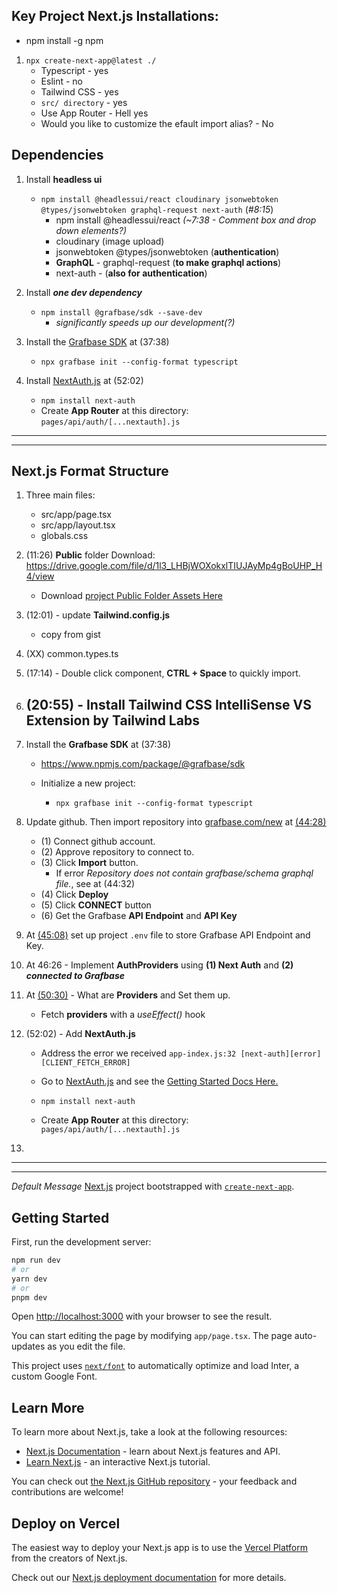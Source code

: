 

## Key Project Next.js Installations: 

- npm install -g npm

1. `npx create-next-app@latest ./`
    - Typescript - yes
    - Eslint - no
    - Tailwind CSS - yes
    - `src/ directory` - yes
    - Use App Router - Hell yes
    - Would you like to customize the efault import alias? - No


## Dependencies

1. Install **headless ui**
    - `npm install @headlessui/react cloudinary jsonwebtoken @types/jsonwebtoken graphql-request next-auth` (_#8:15_)
        - npm install @headlessui/react  _(~7:38 - Comment box and drop down elements?)_
        - cloudinary (image upload)
        - jsonwebtoken @types/jsonwebtoken (**authentication**)
        - **GraphQL** - graphql-request (**to make graphql actions**)
        - next-auth - (**also for authentication**)
    
2. Install **_one dev dependency_**
    - `npm install @grafbase/sdk --save-dev`
        - _significantly speeds up our development(?)_


3. Install the [Grafbase SDK](https://www.npmjs.com/package/@grafbase/sdk) at (37:38)
    - `npx grafbase init --config-format typescript`

4. Install [NextAuth.js](https://next-auth.js.org/getting-started/example) at (52:02)
    - `npm install next-auth`
    - Create **App Router** at this directory: `pages/api/auth/[...nextauth].js`

---
---


## Next.js Format Structure

1. Three main files: 
    - src/app/page.tsx
    - src/app/layout.tsx
    - globals.css

2. (11:26) **Public** folder Download: https://drive.google.com/file/d/1l3_LHBjWOXokxlTIUJAyMp4gBoUHP_H4/view
    - Download [project Public Folder Assets Here](https://drive.google.com/file/d/1l3_LHBjWOXokxlTIUJAyMp4gBoUHP_H4/view)

3. (12:01) - update **Tailwind.config.js** 
    - copy from gist

4. (XX) common.types.ts

5. (17:14) - Double click component, **CTRL + Space** to quickly import. 

6. (20:55) - Install **Tailwind CSS IntelliSense VS Extension** by Tailwind Labs
    - 

7. Install the **Grafbase SDK** at (37:38)
    - https://www.npmjs.com/package/@grafbase/sdk

    - Initialize a new project:
        - `npx grafbase init --config-format typescript`


8. Update github. Then import repository into [grafbase.com/new](https://grafbase.com/new) at [(44:28)](https://youtu.be/986hztrfaSQ?t=2668)
    - (1) Connect github account. 
    - (2) Approve repository to connect to. 
    - (3) Click **Import** button.
        - If error _Repository does not contain grafbase/schema graphql file._, see at (44:32)
    - (4) Click **Deploy**
    - (5) Click **CONNECT** button
    - (6) Get the Grafbase **API Endpoint** and **API Key**



9. At [(45:08)](https://youtu.be/986hztrfaSQ?t=2708) set up project `.env` file to store Grafbase API Endpoint and Key. 


10. At 46:26 - Implement **AuthProviders** using **(1) Next Auth** and **(2) _connected to Grafbase_**

11. At [(50:30)](https://youtu.be/986hztrfaSQ?t=3030) - What are **Providers** and Set them up. 

    - Fetch **providers** with a _useEffect()_ hook


12. (52:02) - Add **NextAuth.js** 
    - Address the error we received `app-index.js:32 [next-auth][error][CLIENT_FETCH_ERROR] `

    - Go to [NextAuth.js](https://next-auth.js.org/) and see the [Getting Started Docs Here.](https://next-auth.js.org/getting-started/example)

    - `npm install next-auth`
    - Create **App Router** at this directory: `pages/api/auth/[...nextauth].js`


13. 


---

---

*Default Message* [Next.js](https://nextjs.org/) project bootstrapped with [`create-next-app`](https://github.com/vercel/next.js/tree/canary/packages/create-next-app).

## Getting Started

First, run the development server:

```bash
npm run dev
# or
yarn dev
# or
pnpm dev
```

Open [http://localhost:3000](http://localhost:3000) with your browser to see the result.

You can start editing the page by modifying `app/page.tsx`. The page auto-updates as you edit the file.

This project uses [`next/font`](https://nextjs.org/docs/basic-features/font-optimization) to automatically optimize and load Inter, a custom Google Font.

## Learn More

To learn more about Next.js, take a look at the following resources:

- [Next.js Documentation](https://nextjs.org/docs) - learn about Next.js features and API.
- [Learn Next.js](https://nextjs.org/learn) - an interactive Next.js tutorial.

You can check out [the Next.js GitHub repository](https://github.com/vercel/next.js/) - your feedback and contributions are welcome!

## Deploy on Vercel

The easiest way to deploy your Next.js app is to use the [Vercel Platform](https://vercel.com/new?utm_medium=default-template&filter=next.js&utm_source=create-next-app&utm_campaign=create-next-app-readme) from the creators of Next.js.

Check out our [Next.js deployment documentation](https://nextjs.org/docs/deployment) for more details.
